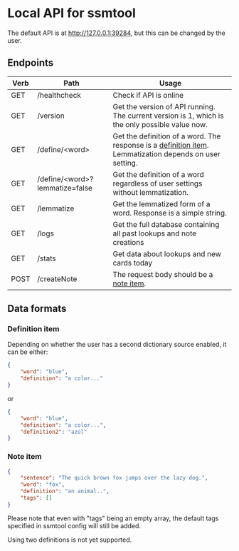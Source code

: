 # Local API for ssmtool
The default API is at http://127.0.0.1:39284, but this can be changed by the user.

## Endpoints
| Verb | Path | Usage |
-------|-------|--------
GET | /healthcheck | Check if API is online
GET | /version| Get the version of API running. The current version is 1, which is the only possible value now.
GET | /define/\<word\> | Get the definition of a word. The response is a [definition item](#definition). Lemmatization depends on user setting.
GET | /define/\<word\>?lemmatize=false | Get the definition of a word regardless of user settings without lemmatization.
GET | /lemmatize | Get the lemmatized form of a word. Response is a simple string.
GET | /logs | Get the full database containing all past lookups and note creations
GET | /stats | Get data about lookups and new cards today
POST | /createNote | The request body should be a [note item](#note).

## Data formats
### Definition item
Depending on whether the user has a second dictionary source enabled, it can be either:
```json
{
    "word": "blue",
    "definition": "a color..."
}
```
or
```json
{
    "word": "blue",
    "definition": "a color...",
    "definition2": "azúl"
}
```
### Note item
```json
{
    "sentence": "The quick brown fox jumps over the lazy dog.",
    "word": "fox",
    "definition": "an animal..",
    "tags": []
}
```
Please note that even with "tags" being an empty array, the default tags specified in ssmtool config will still be added.

Using two definitions is not yet supported.